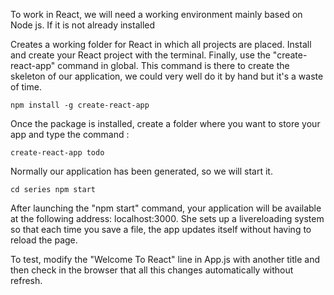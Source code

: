 To work in React, we will need a working environment mainly based on Node js. If it is not already installed




Creates a working folder for React in which all projects are placed.
Install and create your React project with the terminal.
Finally, use the "create-react-app" command in global. This command is there to create the skeleton of our application, we could very well do it by hand but it's a waste of time.



``
npm install -g create-react-app
``

Once the package is installed, create a folder where you want to store your app and type the command :

``
create-react-app todo
``

Normally our application has been generated, so we will start it.

``
cd series
npm start
``

After launching the "npm start" command, your application will be available at the following address: localhost:3000. She sets up a livereloading system so that each time you save a file, the app updates itself without having to reload the page.

To test, modify the "Welcome To React" line in App.js with another title and then check in the browser that all this changes automatically without refresh.

